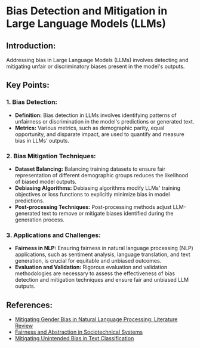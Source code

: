 # Bias Detection and Mitigation in Large Language Models (LLMs)

## Introduction:
Addressing bias in Large Language Models (LLMs) involves detecting and mitigating unfair or discriminatory biases present in the model's outputs. 
## Key Points:

### 1. Bias Detection:
- **Definition:** Bias detection in LLMs involves identifying patterns of unfairness or discrimination in the model's predictions or generated text.
- **Metrics:** Various metrics, such as demographic parity, equal opportunity, and disparate impact, are used to quantify and measure bias in LLMs' outputs.

### 2. Bias Mitigation Techniques:
- **Dataset Balancing:** Balancing training datasets to ensure fair representation of different demographic groups reduces the likelihood of biased model outputs.
- **Debiasing Algorithms:** Debiasing algorithms modify LLMs' training objectives or loss functions to explicitly minimize bias in model predictions.
- **Post-processing Techniques:** Post-processing methods adjust LLM-generated text to remove or mitigate biases identified during the generation process.

### 3. Applications and Challenges:
- **Fairness in NLP:** Ensuring fairness in natural language processing (NLP) applications, such as sentiment analysis, language translation, and text generation, is crucial for equitable and unbiased outcomes.
- **Evaluation and Validation:** Rigorous evaluation and validation methodologies are necessary to assess the effectiveness of bias detection and mitigation techniques and ensure fair and unbiased LLM outputs.

## References:
- [Mitigating Gender Bias in Natural Language Processing: Literature Review](https://arxiv.org/abs/2005.10223)
- [Fairness and Abstraction in Sociotechnical Systems](https://arxiv.org/abs/2006.10289)
- [Mitigating Unintended Bias in Text Classification](https://arxiv.org/abs/1810.03611)

